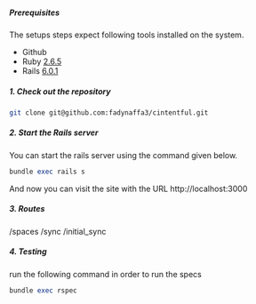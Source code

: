 ##### Prerequisites

The setups steps expect following tools installed on the system.

- Github
- Ruby [2.6.5](https://github.com/organization/project-name/blob/master/.ruby-version#L1)
- Rails [6.0.1](https://github.com/organization/project-name/blob/master/Gemfile#L12)

##### 1. Check out the repository

```bash
git clone git@github.com:fadynaffa3/cintentful.git
```

##### 2. Start the Rails server

You can start the rails server using the command given below.

```ruby
bundle exec rails s
```

And now you can visit the site with the URL http://localhost:3000


##### 3. Routes

/spaces
/sync
/initial_sync


##### 4. Testing

run the following command in order to run the specs

```ruby
bundle exec rspec
```

